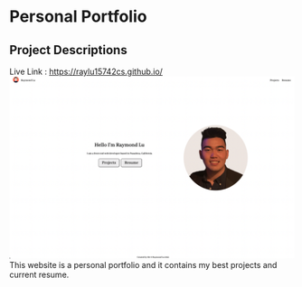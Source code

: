 #  Personal Portfolio

## Project Descriptions
Live Link : https://raylu15742cs.github.io/
<img src="/portfolio/src/Component/img/PorfolioSS.png" alt="Alt text" title="Optional title">
This website is a personal portfolio and it contains my best projects and current resume.
